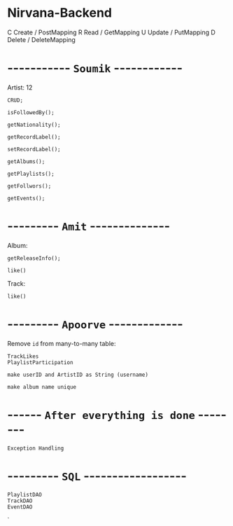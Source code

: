 # Nirvana-Backend
C Create / PostMapping
R Read / GetMapping
U Update / PutMapping
D Delete / DeleteMapping


# ----------- `Soumik` ------------

Artist: 12

    CRUD;

    isFollowedBy();

    getNationality();

    getRecordLabel();

    setRecordLabel();

    getAlbums();

    getPlaylists();

    getFollwors();

    getEvents();

# --------- `Amit` --------------

Album:

    getReleaseInfo();

    like()

Track:

    like()


# --------- `Apoorve` -------------

Remove `id` from many-to-many table:
```
TrackLikes
PlaylistParticipation
```
```
make userID and ArtistID as String (username)

make album name unique
```

# ------ `After everything is done` --------
```
Exception Handling
```

# --------- `SQL` ------------------ 
```
PlaylistDAO
TrackDAO
EventDAO
```

`